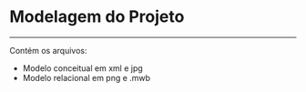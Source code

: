 # Modelagem do Projeto

---
Contém os arquivos:
* Modelo conceitual em xml e jpg
* Modelo relacional em png e .mwb
